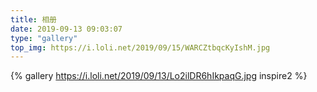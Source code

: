 ```yaml
---
title: 相册
date: 2019-09-13 09:03:07
type: "gallery"
top_img: https://i.loli.net/2019/09/15/WARCZtbqcKyIshM.jpg
---
```

{% gallery https://i.loli.net/2019/09/13/Lo2ilDR6hIkpaqG.jpg inspire2 %}

